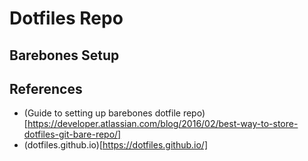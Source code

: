 # Dotfiles Repo

## Barebones Setup

## References

- (Guide to setting up barebones dotfile repo)[https://developer.atlassian.com/blog/2016/02/best-way-to-store-dotfiles-git-bare-repo/]
- (dotfiles.github.io)[https://dotfiles.github.io/]
